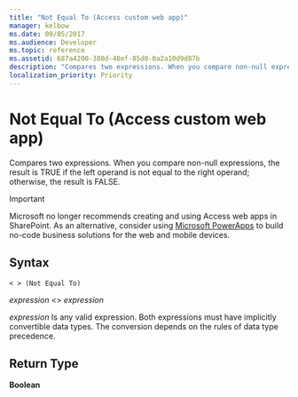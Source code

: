 ```yaml
---
title: "Not Equal To (Access custom web app)"
manager: kelbow
ms.date: 09/05/2017
ms.audience: Developer
ms.topic: reference
ms.assetid: 687a4200-380d-48ef-85d0-0a2a10d9d87b
description: "Compares two expressions. When you compare non-null expressions, the result is TRUE if the left operand is not equal to the right operand; otherwise, the result is FALSE."
localization_priority: Priority
---
```


# Not Equal To (Access custom web app)

Compares two expressions. When you compare non-null expressions, the result is TRUE if the left operand is not equal to the right operand; otherwise, the result is FALSE.
  
> [!IMPORTANT]
> Microsoft no longer recommends creating and using Access web apps in SharePoint. As an alternative, consider using [Microsoft PowerApps](https://powerapps.microsoft.com/en-us/) to build no-code business solutions for the web and mobile devices. 
  
## Syntax

`< > (Not Equal To)`

*expression*  \<\>  *expression* 
  
*expression*  Is any valid expression. Both expressions must have implicitly convertible data types. The conversion depends on the rules of data type precedence. 
  
## Return Type

**Boolean**
  


